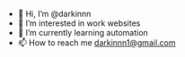 - 👋 Hi, I’m @darkinnn
- 👀 I’m interested in work websites
- 🌱 I’m currently learning automation
- 📫 How to reach me darkinnn1@gmail.com
